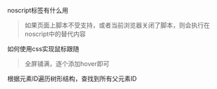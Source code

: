 noscript标签有什么用

> 如果页面上脚本不受支持，或者当前浏览器关闭了脚本，则会执行在noscript中的替代内容

如何使用css实现鼠标跟随

> 全屏铺满，逐个添加hover即可



根据元素ID遍历树形结构，查找到所有父元素ID